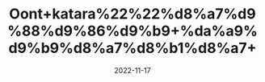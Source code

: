 ---
title: 'Oont+katara%22%22%d8%a7%d9%88%d9%86%d9%b9+%da%a9%d9%b9%d8%a7%d8%b1%d8%a7+'
date: '2022-11-17' 
metatag: '' 
inventory: '0' 
draft: false 
# meta description 
shortDescripton: ''
description: 'Herbs+%d8%ac%da%91%db%8c+%d8%a8%d9%88%d9%b9%db%8c'
longdescription: ''
tags: ''
brand: ''
subCategory: ''
sellCount: '0'
featured: True
# product Price
price: '30.0'
# Product Short Description
shortDescription: ''
productID: '3F3193D8-3949-ED11-996A-005056B3A416'
type: 'products'
category: 'Herbs+%d8%ac%da%91%db%8c+%d8%a8%d9%88%d9%b9%db%8c' 
thumnailproduct: 'https://eraconnect.blob.core.windows.net/product-images/aminsaddiquidawakhana/e33632e2-599a-4d1d-863d-8750c139edd0.webp' 
images:
  - image: 'https://eraconnect.blob.core.windows.net/product-images/aminsaddiquidawakhana/e33632e2-599a-4d1d-863d-8750c139edd0.webp'  
Variants:
---